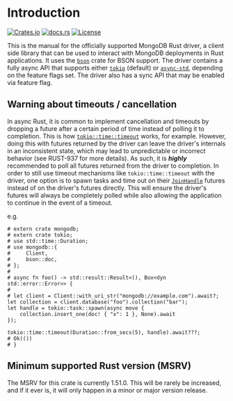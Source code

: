 # Introduction

[![Crates.io](https://img.shields.io/crates/v/mongodb.svg)](https://crates.io/crates/mongodb) [![docs.rs](https://docs.rs/mongodb/badge.svg)](https://docs.rs/mongodb) [![License](https://img.shields.io/badge/license-Apache%202.0-blue.svg)](LICENSE)

This is the manual for the officially supported MongoDB Rust driver, a client side library that can be used to interact with MongoDB deployments in Rust applications. It uses the [`bson`](https://docs.rs/bson/latest) crate for BSON support. The driver contains a fully async API that supports either [`tokio`](https://crates.io/crates/tokio) (default) or [`async-std`](https://crates.io/crates/async-std), depending on the feature flags set. The driver also has a sync API that may be enabled via feature flag.

## Warning about timeouts / cancellation

In async Rust, it is common to implement cancellation and timeouts by dropping a future after a certain period of time instead of polling it to completion. This is how [`tokio::time::timeout`](https://docs.rs/tokio/1.10.1/tokio/time/fn.timeout.html) works, for example. However, doing this with futures returned by the driver can leave the driver's internals in an inconsistent state, which may lead to unpredictable or incorrect behavior (see RUST-937 for more details). As such, it is **_highly_** recommended to poll all futures returned from the driver to completion. In order to still use timeout mechanisms like `tokio::time::timeout` with the driver, one option is to spawn tasks and time out on their [`JoinHandle`](https://docs.rs/tokio/1.10.1/tokio/task/struct.JoinHandle.html) futures instead of on the driver's futures directly. This will ensure the driver's futures will always be completely polled while also allowing the application to continue in the event of a timeout.

e.g.
```rust,no_run
# extern crate mongodb;
# extern crate tokio;
# use std::time::Duration;
# use mongodb::{
#     Client,
#     bson::doc,
# };
#
# async fn foo() -> std::result::Result<(), Box<dyn std::error::Error>> {
#
# let client = Client::with_uri_str("mongodb://example.com").await?;
let collection = client.database("foo").collection("bar");
let handle = tokio::task::spawn(async move {
    collection.insert_one(doc! { "x": 1 }, None).await
});

tokio::time::timeout(Duration::from_secs(5), handle).await???;
# Ok(())
# }
```

## Minimum supported Rust version (MSRV)

The MSRV for this crate is currently 1.51.0. This will be rarely be increased, and if it ever is,
it will only happen in a minor or major version release.
